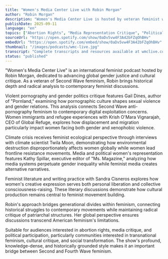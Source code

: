 ```yaml
---
title: "Women's Media Center Live with Robin Morgan"
author: "Robin Morgan"
description: "Women's Media Center Live is hosted by veteran feminist writer and activist Robin Morgan, affiliated with Women's Media Center. The show explores feminist politics, culture, and social issues with a global perspective, covering abortion rights, media critique, climate crisis, immigration policy, and literary creation. Robin brings her deep Second Wave feminist background and critical language to in-depth dialogues with women experts across fields. Broadcasting in 110 countries worldwide, while unrated on Spotify, it has high influence in international feminist podcasting."
publishDate: 2025-09-11
language: "en"
topics: ["Abortion Rights", "Media Representation Critique", "Political Participation"]
sourceUrl: "https://open.spotify.com/show/0aDv5vw4F3A42bFZqOhBHv"
embedUrl: "https://open.spotify.com/embed/show/0aDv5vw4F3A42bFZqOhBHv"
thumbnail: "/images/podcasts/wmc-live.jpg"
transcript: "Complete transcripts and resources available at wmclive.com or womensmediacenter.com"
status: "published"
---
```


"Women's Media Center Live" is an international feminist podcast hosted by Robin Morgan, dedicated to advancing global gender justice and cultural critique. As a veteran of Second Wave feminism, Robin brings historical depth and radical analysis to contemporary feminist discussions.

Violent pornography and gender politics critique features Gail Dines, author of "Pornland," examining how pornographic culture shapes sexual violence and gender relations. This analysis connects Second Wave anti-pornography feminism to contemporary digital exploitation concerns. Women immigrants and refugee experiences with Krish O'Mara Vignarajah, CEO of Global Refuge, explores how displacement and migration particularly impact women facing both gender and xenophobic violence.

Climate crisis receives feminist ecological perspective through interviews with climate scientist Twila Moon, demonstrating how environmental destruction disproportionately affects women globally while women lead frontline resistance movements. Media and political women's representation features Kathy Spillar, executive editor of "Ms. Magazine," analyzing how media systems perpetuate gender inequality while feminist media creates alternative narratives.

Feminist literature and writing practice with Sandra Cisneros explores how women's creative expression serves both personal liberation and collective consciousness-raising. These literary discussions demonstrate how cultural production remains central to feminist movement building.

Robin's approach bridges generational divides within feminism, connecting historical struggles to contemporary movements while maintaining radical critique of patriarchal structures. Her global perspective ensures discussions transcend American feminism's limitations.

Suitable for audiences interested in abortion rights, media critique, and political participation, particularly communities interested in transnational feminism, cultural critique, and social transformation. The show's profound, knowledge-dense, and historically grounded style makes it an important bridge between Second and Fourth Wave feminism.